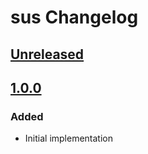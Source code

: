 # sus Changelog

<!--
- Added: for new features
- Changed for changes in existing functionality
- Deprecated: for soon-to-be removed features
- Removed: for now removed features
- Fixed: for any bug fixes
- Security: in case of vulnerabilities
-->


## [Unreleased]


## [1.0.0]

### Added
- Initial implementation


[Unreleased]: https://github.com/nkantar/sus/compare/1.0.0...HEAD
[1.0.0]: https://github.com/nkantar/sus/releases/tag/1.0.0
